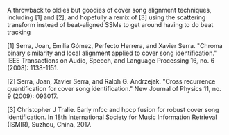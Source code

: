 A throwback to oldies but goodies of cover song alignment techniques, including [1] and [2], and hopefully a remix of [3] using the scattering transform instead of beat-aligned SSMs to get around having to do beat tracking

[1] Serra, Joan, Emilia Gómez, Perfecto Herrera, and Xavier Serra. "Chroma binary similarity and local alignment applied to cover song identification." IEEE Transactions on Audio, Speech, and Language Processing 16, no. 6 (2008): 1138-1151.

[2] Serra, Joan, Xavier Serra, and Ralph G. Andrzejak. "Cross recurrence quantification for cover song identification." New Journal of Physics 11, no. 9 (2009): 093017.

[3] Christopher J Tralie. Early mfcc and hpcp fusion for robust cover song identification. In 18th
International Society for Music Information Retrieval (ISMIR), Suzhou, China, 2017.
